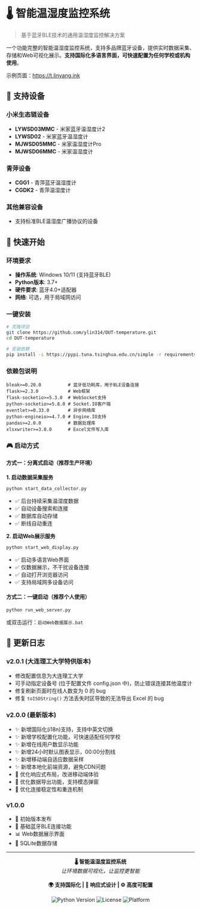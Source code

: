 # 🌡️ 智能温湿度监控系统

> 基于蓝牙BLE技术的通用温湿度监控解决方案

一个功能完整的智能温湿度监控系统，支持多品牌蓝牙设备，提供实时数据采集、存储和Web可视化展示。**支持国际化多语言界面，可快速配置为任何学校或机构使用**。

示例页面：https://t.linyang.ink

## 🎯 支持设备

### 小米生态链设备
- **LYWSD03MMC** - 米家蓝牙温湿度计2
- **LYWSD02** - 米家蓝牙温湿度计
- **MJWSD05MMC** - 米家温湿度计Pro
- **MJWSD06MMC** - 米家温湿度计

### 青萍设备
- **CGG1** - 青萍蓝牙温湿度计
- **CGDK2** - 青萍温湿度计

### 其他兼容设备
- 支持标准BLE温湿度广播协议的设备

## 🚀 快速开始

### 环境要求
- **操作系统**: Windows 10/11 (支持蓝牙BLE)
- **Python版本**: 3.7+
- **硬件要求**: 蓝牙4.0+适配器
- **网络**: 可选，用于局域网访问

### 一键安装
```bash
# 克隆项目
git clone https://github.com/ylin314/DUT-temperature.git
cd DUT-temperature

# 安装依赖
pip install -i https://pypi.tuna.tsinghua.edu.cn/simple -r requirements.txt
```

### 依赖包说明
```
bleak>=0.20.0          # 蓝牙低功耗库，用于BLE设备连接
flask>=2.3.0           # Web框架
flask-socketio>=5.3.0  # WebSocket支持
python-socketio>=5.8.0 # Socket.IO客户端
eventlet>=0.33.0       # 异步网络库
python-engineio>=4.7.0 # Engine.IO支持
pandas>=2.0.0          # 数据处理库
xlsxwriter>=3.0.0      # Excel文件写入库
```

### 🎮 启动方式

#### 方式一：分离式启动（推荐生产环境）

**1. 启动数据采集服务**
```bash
python start_data_collector.py
```
- ✅ 后台持续采集温湿度数据
- ✅ 自动设备搜索和连接
- ✅ 数据库自动存储
- ✅ 断线自动重连

**2. 启动Web展示服务**
```bash
python start_web_display.py
```
- ✅ 启动多语言Web界面
- ✅ 仅数据展示，不干扰设备连接
- ✅ 自动打开浏览器访问
- ✅ 支持局域网多设备访问

#### 方式二：一键启动（推荐个人使用）
```bash
python run_web_server.py
```
或双击运行：`启动Web数据展示.bat`

## 🌟 更新日志

### v2.0.1 (大连理工大学特供版本)

- 修改配置信息为大连理工大学
- 可手动指定设备号 (位于配置文件 config.json 中)，防止错误连接其他温度计
- 修复刷新页面时在线人数变为 0 的 bug
- 修复 `toISOString()` 方法丢失时区导致的无法导出 Excel 的 bug

### v2.0.0 (最新版本)
- ✨ 新增国际化(i18n)支持，支持中英文切换
- ✨ 新增学校配置化功能，可快速适配任何学校
- ✨ 新增在线用户数显示功能
- ✨ 新增24小时默认图表显示，00:00分割线
- ✨ 新增移动端自适应数据采样
- ✨ 新增本地化前端资源，避免CDN问题
- 🔧 优化响应式布局，改进移动端体验
- 🔧 优化数据导出功能，支持模态弹窗
- 🔧 优化连接稳定性和重连机制

### v1.0.0
- 🎉 初始版本发布
- 📡 基础蓝牙BLE连接功能
- 📊 Web数据展示界面
- 💾 SQLite数据存储

---

<div align="center">
  <strong>🌡️ 智能温湿度监控系统</strong><br>
  <em>让环境数据可视化，让监控更智能</em><br><br>
  <strong>🌍 支持国际化 | 📱 响应式设计 | ⚙️ 高度可配置</strong><br><br>
  <img src="https://img.shields.io/badge/Python-3.7+-blue.svg" alt="Python Version">
  <img src="https://img.shields.io/badge/License-MIT-green.svg" alt="License">
  <img src="https://img.shields.io/badge/Platform-Windows-lightgrey.svg" alt="Platform">
</div>
